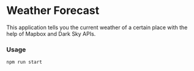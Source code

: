 # Weather Forecast
This application tells you the current weather of a certain place with the help of Mapbox and Dark Sky APIs.
### Usage
```
npm run start
```
